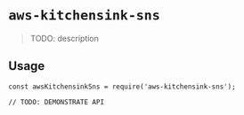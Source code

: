 # `aws-kitchensink-sns`

> TODO: description

## Usage

```
const awsKitchensinkSns = require('aws-kitchensink-sns');

// TODO: DEMONSTRATE API
```
